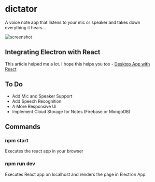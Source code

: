 # dictator

A voice note app that listens to your mic or speaker and takes down everything it hears...

![screenshot](demo/record.gif)

## Integrating Electron with React

This article helped me a lot. I hope this helps you too -
[Desktop App with React](https://www.section.io/engineering-education/desktop-application-with-react/)

## To Do

- Add Mic and Speaker Support
- Add Speech Recognition
- A More Responsive UI
- Implement Cloud Storage for Notes (Firebase or MongoDB)

## Commands

### npm start

Executes the react app in your browser

### npm run dev

Executes React app on localhost and renders the page in Electron App

